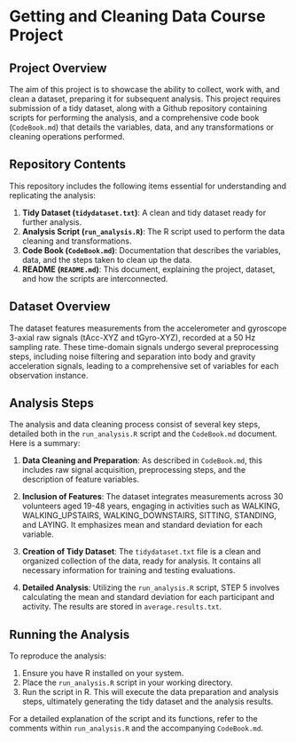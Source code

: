 # Getting and Cleaning Data Course Project

## Project Overview

The aim of this project is to showcase the ability to collect, work with, and clean a dataset, preparing it for subsequent analysis. This project requires submission of a tidy dataset, along with a Github repository containing scripts for performing the analysis, and a comprehensive code book (`CodeBook.md`) that details the variables, data, and any transformations or cleaning operations performed.

## Repository Contents

This repository includes the following items essential for understanding and replicating the analysis:

1. **Tidy Dataset (`tidydataset.txt`)**: A clean and tidy dataset ready for further analysis.
2. **Analysis Script (`run_analysis.R`)**: The R script used to perform the data cleaning and transformations.
3. **Code Book (`CodeBook.md`)**: Documentation that describes the variables, data, and the steps taken to clean up the data.
4. **README (`README.md`)**: This document, explaining the project, dataset, and how the scripts are interconnected.

## Dataset Overview

The dataset features measurements from the accelerometer and gyroscope 3-axial raw signals (tAcc-XYZ and tGyro-XYZ), recorded at a 50 Hz sampling rate. These time-domain signals undergo several preprocessing steps, including noise filtering and separation into body and gravity acceleration signals, leading to a comprehensive set of variables for each observation instance.

## Analysis Steps

The analysis and data cleaning process consist of several key steps, detailed both in the `run_analysis.R` script and the `CodeBook.md` document. Here is a summary:

1. **Data Cleaning and Preparation**: As described in `CodeBook.md`, this includes raw signal acquisition, preprocessing steps, and the description of feature variables.
   
2. **Inclusion of Features**: The dataset integrates measurements across 30 volunteers aged 19-48 years, engaging in activities such as WALKING, WALKING_UPSTAIRS, WALKING_DOWNSTAIRS, SITTING, STANDING, and LAYING. It emphasizes mean and standard deviation for each variable.

3. **Creation of Tidy Dataset**: The `tidydataset.txt` file is a clean and organized collection of the data, ready for analysis. It contains all necessary information for training and testing evaluations.

4. **Detailed Analysis**: Utilizing the `run_analysis.R` script, STEP 5 involves calculating the mean and standard deviation for each participant and activity. The results are stored in `average.results.txt`.

## Running the Analysis

To reproduce the analysis:

1. Ensure you have R installed on your system.
2. Place the `run_analysis.R` script in your working directory.
3. Run the script in R. This will execute the data preparation and analysis steps, ultimately generating the tidy dataset and the analysis results.

For a detailed explanation of the script and its functions, refer to the comments within `run_analysis.R` and the accompanying `CodeBook.md`.
